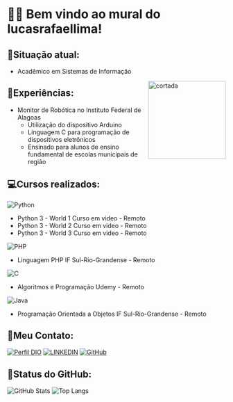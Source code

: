 # 👨‍💻 Bem vindo ao mural do lucasrafaellima!

## 📰Situação atual:

- Acadêmico em Sistemas de Informação

<img align="right" width="179" alt="cortada" src="https://github.com/lucasrafaellima/ForREADME/assets/87723096/97ac49e9-b044-4c9c-991c-b3f639657eae">

## 📖Experiências:

- Monitor de Robótica no Instituto Federal de Alagoas
    - Utilização do dispositivo Arduino
    - Linguagem C para programação de dispositivos eletrônicos
    - Ensinado para alunos de ensino fundamental de escolas municipais de região
 
## 💻Cursos realizados:

![Python](https://img.shields.io/badge/PYTHON-000?style=for-the-badge&logo=python&logoColor=)   
- Python 3 - World 1 Curso em video - Remoto
- Python 3 - World 2 Curso em video - Remoto
- Python 3 - World 3 Curso em video - Remoto
  
![PHP](https://img.shields.io/badge/PHP-000?style=for-the-badge&logo=PHP)
- Linguagem PHP IF Sul-Rio-Grandense - Remoto

![C](https://img.shields.io/badge/C-000?style=for-the-badge&logo=C)
- Algoritmos e Programação Udemy - Remoto

![Java](https://img.shields.io/badge/Java-000?style=for-the-badge&logo=Java)
- Programação Orientada a Objetos IF Sul-Rio-Grandense - Remoto

## 📱Meu Contato:

[![Perfil DIO](https://img.shields.io/badge/DIO/PERFIL-darkblue)](https://web.dio.me/users/lucaslima)
[![LINKEDIN](https://img.shields.io/badge/Linkedin-blue)](https://www.linkedin.com/in/lucas-rafael-45152ab9/)
[![GitHub](https://img.shields.io/badge/GitHub-black)](https://github.com/lucasrafaellima)

## 👾Status do GitHub:
 
![GitHub Stats](https://github-readme-stats.vercel.app/api?username=lucasrafaellima&theme=transparent&bg_color=013&border_color=30A3DC&show_icons=true&icon_color=30A3DC&title_color=E94D5F&text_color=FFF)
![Top Langs](https://github-readme-stats-git-masterrstaa-rickstaa.vercel.app/api/top-langs/?username=lucasrafaellima&layout=compact&bg_color=013&border_color=30A3DC&title_color=E94D5F&text_color=FFF)

